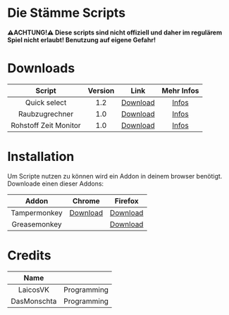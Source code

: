 # Die Stämme Scripts
**⚠️ACHTUNG!⚠️
Diese scripts sind nicht offiziell und daher im regulärem Spiel nicht erlaubt!
Benutzung auf eigene Gefahr!**


# Downloads
| Script | Version | Link | Mehr Infos |
| :---: | :---: | :---: | :---: |
| Quick select | 1.2 | [Download](https://github.com/LaicosVK/DSS/raw/main/scripts/Quick%20select/Quick%20select.user.js) | [Infos](https://github.com/LaicosVK/DSS/blob/main/scripts/Quick%20select/info.md) |
| Raubzugrechner | 1.0 | [Download](https://github.com/LaicosVK/DSS/raw/main/scripts/Raubzugrechner/Raubzugrechner.user.js) | [Infos](https://github.com/LaicosVK/DSS/blob/main/scripts/Raubzugrechner/info.md) |
| Rohstoff Zeit Monitor | 1.0 | [Download](https://github.com/LaicosVK/DSS/raw/main/scripts/Rohstoff%20Zeit%20Monitor/Rohstoff%20Zeit%20Monitor.user.js) | [Infos](https://github.com/LaicosVK/DSS/blob/main/scripts/Rohstoff%20Zeit%20Monitor/info.md) |

# Installation
Um Scripte nutzen zu können wird ein Addon in deinem browser benötigt.</br>
Downloade einen dieser Addons:

| Addon | Chrome | Firefox |
| :------------: | :------------: | :------------: |
| Tampermonkey | [Download](https://chrome.google.com/webstore/detail/tampermonkey/dhdgffkkebhmkfjojejmpbldmpobfkfo?hl=de) | [Download](https://addons.mozilla.org/en-US/firefox/addon/tampermonkey/?utm_source=addons.mozilla.org&utm_medium=referral&utm_content=search) |
| Greasemonkey | | [Download](https://addons.mozilla.org/en-US/firefox/addon/greasemonkey/) |

# Credits
| Name |  |
| :---: | :---: |
| LaicosVK | Programming |
| DasMonschta | Programming |
